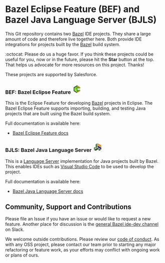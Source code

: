 # Bazel Eclipse Feature (BEF) and Bazel Java Language Server (BJLS)

This Git repository contains two [Bazel](http://bazel.io) IDE projects.
They share a large amount of code and therefore live together here.
Both provide IDE integrations for projects built by the [Bazel](http://bazel.io) build system.

:octocat: Please do us a huge favor. If you think these projects could be useful for you, now or in the future, please hit the **Star** button at the top. That helps us advocate for more resources on this project. Thanks!

These projects are supported by Salesforce.

### BEF: Bazel Eclipse Feature ![BEF Logo](docs/logos/bef_logo_small.png)

This is the Eclipse Feature for developing [Bazel](http://bazel.io) projects in Eclipse.
The Bazel Eclipse Feature supports importing, building, and testing Java projects that are built using the Bazel build system.

Full documentation is available here:
- [Bazel Eclipse Feature docs](docs/bef/README.md)

### BJLS: Bazel Java Language Server ![BEF Logo](docs/logos/bjls_logo_small.jpeg)

This is a [Language Server](https://microsoft.github.io/language-server-protocol/) implementation for Java projects built by Bazel.
This enables IDEs such as [Visual Studio Code](https://code.visualstudio.com/) to be used to develop the project.

Full documentation is available here:
- [Bazel Java Language Server docs](docs/bjls/README.md)


## Community, Support and Contributions

Please file an Issue if you have an issue or would like to request a new feature.
Another place for discussion is the [general Bazel ide-dev channel](https://bazelbuild.slack.com/archives/CM8JQCANN) on Slack.

We welcome outside contributions.
Please review our [code of conduct](CODE_OF_CONDUCT.md).
As with any OSS project, please contact our team prior to starting any major refactoring or feature work,
  as your efforts may conflict with ongoing work or plans of ours.
